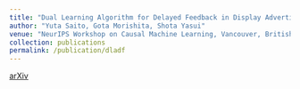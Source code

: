 ```yaml
---
title: "Dual Learning Algorithm for Delayed Feedback in Display Advertising"
author: "Yuta Saito, Gota Morishita, Shota Yasui"
venue: "NeurIPS Workshop on Causal Machine Learning, Vancouver, British Columbia, Canada, Dec. 14, 2019"
collection: publications
permalink: /publication/dladf
---
```

[arXiv](https://arxiv.org/abs/1910.01847)
